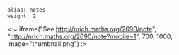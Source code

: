 ````
alias: notes
weight: 2
````

<:= iframe("See http://nrich.maths.org/2690/note", "http://nrich.maths.org/2690/note?mobile=1", 700, 1000, image="thumbnail.png") :>